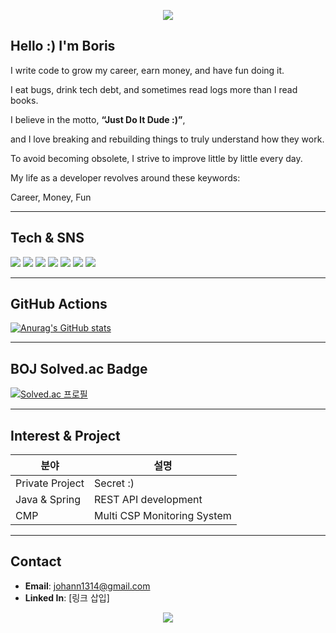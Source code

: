 <p align="center">
  <img src="https://capsule-render.vercel.app/api?type=waving&color=88cc88&height=180&section=header&text=Boris%20%7C%20Backend%20Engineer&fontSize=35&fontColor=ffffff" />
</p>


## Hello :) I'm Boris
<p>I write code to grow my career, earn money, and have fun doing it.</p>
<p>I eat bugs, drink tech debt, and sometimes read logs more than I read books.</p>

<p>I believe in the motto, <b>“Just Do It Dude :)”</b>,</p>
<p>and I love breaking and rebuilding things to truly understand how they work.</p>

<p>To avoid becoming obsolete, I strive to improve little by little every day.</p>
<p>My life as a developer revolves around these keywords:</p>
<p>Career, Money, Fun</p>


---

##  Tech & SNS
<!-- Badge 활용 – Shields.io -->
<!-- 아이콘은 shields.io 또는 simple icons 기준으로 표시 --> 
<p align="left"> 
  <img src="https://img.shields.io/badge/Java-007396?style=flat&logo=java&logoColor=white"/> 
  <img src="https://img.shields.io/badge/Spring-6DB33F?style=flat&logo=spring&logoColor=white"/> 
  <img src="https://img.shields.io/badge/Kubernetes-326CE5?style=flat&logo=kubernetes&logoColor=white"/> 
  <img src="https://img.shields.io/badge/Docker-2496ED?style=flat&logo=docker&logoColor=white"/> 
  <img src="https://img.shields.io/badge/Linux-FCC624?style=flat&logo=linux&logoColor=black"/>
  <img src="https://img.shields.io/badge/PostgreSQL-4169E1?style=flat&logo=postgresql&logoColor=white"/> 
  <img src="https://img.shields.io/badge/Apache Kafka-231F20?style=flat&logo=apachekafka&logoColor=white"/>
</p>

---

##  GitHub Actions
[![Anurag's GitHub stats](https://github-readme-stats.vercel.app/api?username=basinibi)](https://github.com/basinibi)  

---

##  BOJ Solved.ac Badge
[![Solved.ac 프로필](http://mazassumnida.wtf/api/v2/generate_badge?boj=백준아이디)](https://solved.ac/백준아이디)

---

##  Interest & Project

| 분야 | 설명 |
|------|------|
| Private Project  | Secret :) |
| Java & Spring | REST API development |
| CMP | Multi CSP Monitoring System |

---

##  Contact
- **Email**: johann1314@gmail.com  
- **Linked In**: [링크 삽입]

<p align="center">
  <img src="https://capsule-render.vercel.app/api?type=waving&color=auto&height=80&section=footer&section=header&fontSize=35&fontColor=ffffff" />
</p>
